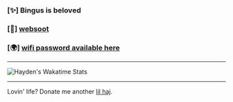 ### [✨] Bingus is beloved
### [🦈] [websoot](https://hayden1321.com)
### [🌍] [wifi password available here](mailto:hayden1321@hayden1321.com)
-------------

![Hayden's Wakatime Stats](https://github-readme-stats.vercel.app/api/wakatime?username=@hayden1321&layout=compact)

-------------

Lovin' life?
Donate me another [lil haj](https://www.ikea.com/gb/en/p/blahaj-soft-toy-baby-shark-20540663/).
